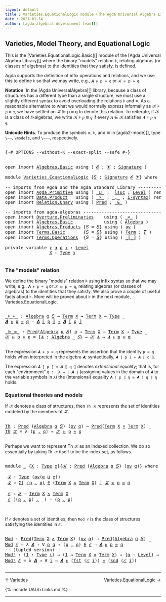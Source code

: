 ```yaml
---
layout: default
title : Varieties.EquationalLogic module (The Agda Universal Algebra Library)
date : 2021-01-14
author: [agda-algebras development team][]
---
```


## Varieties, Model Theory, and Equational Logic

This is the [Varieties.EquationalLogic.Basic][] module of the [Agda Universal Algebra Library][] where the binary "models" relation ⊧, relating algebras (or classes of algebras) to the identities that they satisfy, is defined.

Agda supports the definition of infix operations and relations, and we use this to define ⊧ so that we may write, e.g., `𝑨 ⊧ p ≈ q` or `𝒦 ⊫ p ≈ q`.



**Notation**. In the [Agda UniversalAlgebra][] library, because a class of structures has a different type than a single structure, we must use a slightly different syntax to avoid overloading the relations ⊧ and ≈. As a reasonable alternative to what we would normally express informally as 𝒦 ⊧ 𝑝 ≈ 𝑞, we have settled on 𝒦 ⊫ p ≈ q to denote this relation.  To reiterate, if 𝒦 is a class of 𝑆-algebras, we write 𝒦 ⊧ 𝑝 ≋ 𝑞 if every 𝑨 ∈ 𝒦 satisfies 𝑨 ⊧ 𝑝 ≈ 𝑞.

**Unicode Hints**. To produce the symbols ≈, ⊧, and ≋ in [agda2-mode][], type `\~~`, `\models`, and `\~~~`, respectively.

<pre class="Agda">

<a id="1190" class="Symbol">{-#</a> <a id="1194" class="Keyword">OPTIONS</a> <a id="1202" class="Pragma">--without-K</a> <a id="1214" class="Pragma">--exact-split</a> <a id="1228" class="Pragma">--safe</a> <a id="1235" class="Symbol">#-}</a>


<a id="1241" class="Keyword">open</a> <a id="1246" class="Keyword">import</a> <a id="1253" href="Algebras.Basic.html" class="Module">Algebras.Basic</a> <a id="1268" class="Keyword">using</a> <a id="1274" class="Symbol">(</a> <a id="1276" href="Algebras.Basic.html#1210" class="Generalizable">𝓞</a> <a id="1278" class="Symbol">;</a> <a id="1280" href="Algebras.Basic.html#1212" class="Generalizable">𝓥</a> <a id="1282" class="Symbol">;</a> <a id="1284" href="Algebras.Basic.html#3576" class="Function">Signature</a> <a id="1294" class="Symbol">)</a>

<a id="1297" class="Keyword">module</a> <a id="1304" href="Varieties.EquationalLogic.html" class="Module">Varieties.EquationalLogic</a> <a id="1330" class="Symbol">{</a><a id="1331" href="Varieties.EquationalLogic.html#1331" class="Bound">𝑆</a> <a id="1333" class="Symbol">:</a> <a id="1335" href="Algebras.Basic.html#3576" class="Function">Signature</a> <a id="1345" href="Algebras.Basic.html#1210" class="Generalizable">𝓞</a> <a id="1347" href="Algebras.Basic.html#1212" class="Generalizable">𝓥</a><a id="1348" class="Symbol">}</a> <a id="1350" class="Keyword">where</a>

<a id="1357" class="Comment">-- imports from Agda and the Agda Standard Library -------------------------------------------</a>
<a id="1452" class="Keyword">open</a> <a id="1457" class="Keyword">import</a> <a id="1464" href="Agda.Primitive.html" class="Module">Agda.Primitive</a> <a id="1479" class="Keyword">using</a> <a id="1485" class="Symbol">(</a> <a id="1487" href="Agda.Primitive.html#810" class="Primitive Operator">_⊔_</a> <a id="1491" class="Symbol">;</a>  <a id="1494" href="Agda.Primitive.html#780" class="Primitive">lsuc</a> <a id="1499" class="Symbol">;</a> <a id="1501" href="Agda.Primitive.html#597" class="Postulate">Level</a> <a id="1507" class="Symbol">)</a> <a id="1509" class="Keyword">renaming</a> <a id="1518" class="Symbol">(</a> <a id="1520" href="Agda.Primitive.html#326" class="Primitive">Set</a> <a id="1524" class="Symbol">to</a> <a id="1527" class="Primitive">Type</a> <a id="1532" class="Symbol">)</a>
<a id="1534" class="Keyword">open</a> <a id="1539" class="Keyword">import</a> <a id="1546" href="Data.Product.html" class="Module">Data.Product</a>   <a id="1561" class="Keyword">using</a> <a id="1567" class="Symbol">(</a> <a id="1569" href="Data.Product.html#1167" class="Function Operator">_×_</a> <a id="1573" class="Symbol">;</a> <a id="1575" href="Agda.Builtin.Sigma.html#236" class="InductiveConstructor Operator">_,_</a> <a id="1579" class="Symbol">;</a> <a id="1581" href="Data.Product.html#916" class="Function">Σ-syntax</a><a id="1589" class="Symbol">)</a> <a id="1591" class="Keyword">renaming</a> <a id="1600" class="Symbol">(</a> <a id="1602" href="Agda.Builtin.Sigma.html#252" class="Field">proj₁</a> <a id="1608" class="Symbol">to</a> <a id="1611" class="Field">fst</a> <a id="1615" class="Symbol">;</a> <a id="1617" href="Agda.Builtin.Sigma.html#264" class="Field">proj₂</a> <a id="1623" class="Symbol">to</a> <a id="1626" class="Field">snd</a> <a id="1630" class="Symbol">)</a>
<a id="1632" class="Keyword">open</a> <a id="1637" class="Keyword">import</a> <a id="1644" href="Relation.Unary.html" class="Module">Relation.Unary</a> <a id="1659" class="Keyword">using</a> <a id="1665" class="Symbol">(</a> <a id="1667" href="Relation.Unary.html#1101" class="Function">Pred</a> <a id="1672" class="Symbol">;</a> <a id="1674" href="Relation.Unary.html#1523" class="Function Operator">_∈_</a> <a id="1678" class="Symbol">)</a>

<a id="1681" class="Comment">-- imports from agda-algebras --------------------------------------------------------------</a>
<a id="1774" class="Keyword">open</a> <a id="1779" class="Keyword">import</a> <a id="1786" href="Overture.Preliminaries.html" class="Module">Overture.Preliminaries</a>    <a id="1812" class="Keyword">using</a> <a id="1818" class="Symbol">(</a> <a id="1820" href="Overture.Preliminaries.html#9422" class="Function Operator">_≈_</a> <a id="1824" class="Symbol">)</a>
<a id="1826" class="Keyword">open</a> <a id="1831" class="Keyword">import</a> <a id="1838" href="Algebras.Basic.html" class="Module">Algebras.Basic</a>            <a id="1864" class="Keyword">using</a> <a id="1870" class="Symbol">(</a> <a id="1872" href="Algebras.Basic.html#6389" class="Function">Algebra</a> <a id="1880" class="Symbol">)</a>
<a id="1882" class="Keyword">open</a> <a id="1887" class="Keyword">import</a> <a id="1894" href="Algebras.Products.html" class="Module">Algebras.Products</a> <a id="1912" class="Symbol">{</a><a id="1913" class="Argument">𝑆</a> <a id="1915" class="Symbol">=</a> <a id="1917" href="Varieties.EquationalLogic.html#1331" class="Bound">𝑆</a><a id="1918" class="Symbol">}</a> <a id="1920" class="Keyword">using</a> <a id="1926" class="Symbol">(</a> <a id="1928" href="Algebras.Products.html#2950" class="Function">ov</a> <a id="1931" class="Symbol">)</a>
<a id="1933" class="Keyword">open</a> <a id="1938" class="Keyword">import</a> <a id="1945" href="Terms.Basic.html" class="Module">Terms.Basic</a>       <a id="1963" class="Symbol">{</a><a id="1964" class="Argument">𝑆</a> <a id="1966" class="Symbol">=</a> <a id="1968" href="Varieties.EquationalLogic.html#1331" class="Bound">𝑆</a><a id="1969" class="Symbol">}</a> <a id="1971" class="Keyword">using</a> <a id="1977" class="Symbol">(</a> <a id="1979" href="Terms.Basic.html#1823" class="Datatype">Term</a> <a id="1984" class="Symbol">;</a> <a id="1986" href="Terms.Basic.html#3067" class="Function">𝑻</a> <a id="1988" class="Symbol">)</a>
<a id="1990" class="Keyword">open</a> <a id="1995" class="Keyword">import</a> <a id="2002" href="Terms.Operations.html" class="Module">Terms.Operations</a>  <a id="2020" class="Symbol">{</a><a id="2021" class="Argument">𝑆</a> <a id="2023" class="Symbol">=</a> <a id="2025" href="Varieties.EquationalLogic.html#1331" class="Bound">𝑆</a><a id="2026" class="Symbol">}</a> <a id="2028" class="Keyword">using</a> <a id="2034" class="Symbol">(</a> <a id="2036" href="Terms.Operations.html#2529" class="Function Operator">_⟦_⟧</a> <a id="2041" class="Symbol">)</a>

<a id="2044" class="Keyword">private</a> <a id="2052" class="Keyword">variable</a> <a id="2061" href="Varieties.EquationalLogic.html#2061" class="Generalizable">χ</a> <a id="2063" href="Varieties.EquationalLogic.html#2063" class="Generalizable">α</a> <a id="2065" href="Varieties.EquationalLogic.html#2065" class="Generalizable">ρ</a> <a id="2067" href="Varieties.EquationalLogic.html#2067" class="Generalizable">ι</a> <a id="2069" class="Symbol">:</a> <a id="2071" href="Agda.Primitive.html#597" class="Postulate">Level</a>
                 <a id="2094" href="Varieties.EquationalLogic.html#2094" class="Generalizable">X</a> <a id="2096" class="Symbol">:</a> <a id="2098" href="Varieties.EquationalLogic.html#1527" class="Primitive">Type</a> <a id="2103" href="Varieties.EquationalLogic.html#2061" class="Generalizable">χ</a>

</pre>


### The "models" relation
We define the binary "models" relation ⊧ using infix syntax so that we may
write, e.g., `𝑨 ⊧ p ≈ q` or `𝒦 ⊫ p ≈ q`, relating algebras (or classes of
algebras) to the identities that they satisfy. We also prove a couple of useful
facts about ⊧.  More will be proved about ⊧ in the next module,
Varieties.EquationalLogic.

<pre class="Agda">

<a id="_⊧_≈_"></a><a id="2480" href="Varieties.EquationalLogic.html#2480" class="Function Operator">_⊧_≈_</a> <a id="2486" class="Symbol">:</a> <a id="2488" href="Algebras.Basic.html#6389" class="Function">Algebra</a> <a id="2496" href="Varieties.EquationalLogic.html#2063" class="Generalizable">α</a> <a id="2498" href="Varieties.EquationalLogic.html#1331" class="Bound">𝑆</a> <a id="2500" class="Symbol">→</a> <a id="2502" href="Terms.Basic.html#1823" class="Datatype">Term</a> <a id="2507" href="Varieties.EquationalLogic.html#2094" class="Generalizable">X</a> <a id="2509" class="Symbol">→</a> <a id="2511" href="Terms.Basic.html#1823" class="Datatype">Term</a> <a id="2516" href="Varieties.EquationalLogic.html#2094" class="Generalizable">X</a> <a id="2518" class="Symbol">→</a> <a id="2520" href="Varieties.EquationalLogic.html#1527" class="Primitive">Type</a> <a id="2525" class="Symbol">_</a>
<a id="2527" href="Varieties.EquationalLogic.html#2527" class="Bound">𝑨</a> <a id="2529" href="Varieties.EquationalLogic.html#2480" class="Function Operator">⊧</a> <a id="2531" href="Varieties.EquationalLogic.html#2531" class="Bound">p</a> <a id="2533" href="Varieties.EquationalLogic.html#2480" class="Function Operator">≈</a> <a id="2535" href="Varieties.EquationalLogic.html#2535" class="Bound">q</a> <a id="2537" class="Symbol">=</a> <a id="2539" href="Varieties.EquationalLogic.html#2527" class="Bound">𝑨</a> <a id="2541" href="Terms.Operations.html#2529" class="Function Operator">⟦</a> <a id="2543" href="Varieties.EquationalLogic.html#2531" class="Bound">p</a> <a id="2545" href="Terms.Operations.html#2529" class="Function Operator">⟧</a> <a id="2547" href="Overture.Preliminaries.html#9422" class="Function Operator">≈</a> <a id="2549" href="Varieties.EquationalLogic.html#2527" class="Bound">𝑨</a> <a id="2551" href="Terms.Operations.html#2529" class="Function Operator">⟦</a> <a id="2553" href="Varieties.EquationalLogic.html#2535" class="Bound">q</a> <a id="2555" href="Terms.Operations.html#2529" class="Function Operator">⟧</a>

<a id="_⊫_≈_"></a><a id="2558" href="Varieties.EquationalLogic.html#2558" class="Function Operator">_⊫_≈_</a> <a id="2564" class="Symbol">:</a> <a id="2566" href="Relation.Unary.html#1101" class="Function">Pred</a><a id="2570" class="Symbol">(</a><a id="2571" href="Algebras.Basic.html#6389" class="Function">Algebra</a> <a id="2579" href="Varieties.EquationalLogic.html#2063" class="Generalizable">α</a> <a id="2581" href="Varieties.EquationalLogic.html#1331" class="Bound">𝑆</a><a id="2582" class="Symbol">)</a> <a id="2584" href="Varieties.EquationalLogic.html#2065" class="Generalizable">ρ</a> <a id="2586" class="Symbol">→</a> <a id="2588" href="Terms.Basic.html#1823" class="Datatype">Term</a> <a id="2593" href="Varieties.EquationalLogic.html#2094" class="Generalizable">X</a> <a id="2595" class="Symbol">→</a> <a id="2597" href="Terms.Basic.html#1823" class="Datatype">Term</a> <a id="2602" href="Varieties.EquationalLogic.html#2094" class="Generalizable">X</a> <a id="2604" class="Symbol">→</a> <a id="2606" href="Varieties.EquationalLogic.html#1527" class="Primitive">Type</a> <a id="2611" class="Symbol">_</a>
<a id="2613" href="Varieties.EquationalLogic.html#2613" class="Bound">𝒦</a> <a id="2615" href="Varieties.EquationalLogic.html#2558" class="Function Operator">⊫</a> <a id="2617" href="Varieties.EquationalLogic.html#2617" class="Bound">p</a> <a id="2619" href="Varieties.EquationalLogic.html#2558" class="Function Operator">≈</a> <a id="2621" href="Varieties.EquationalLogic.html#2621" class="Bound">q</a> <a id="2623" class="Symbol">=</a> <a id="2625" class="Symbol">{</a><a id="2626" href="Varieties.EquationalLogic.html#2626" class="Bound">𝑨</a> <a id="2628" class="Symbol">:</a> <a id="2630" href="Algebras.Basic.html#6389" class="Function">Algebra</a> <a id="2638" class="Symbol">_</a> <a id="2640" href="Varieties.EquationalLogic.html#1331" class="Bound">𝑆</a><a id="2641" class="Symbol">}</a> <a id="2643" class="Symbol">→</a> <a id="2645" href="Varieties.EquationalLogic.html#2613" class="Bound">𝒦</a> <a id="2647" href="Varieties.EquationalLogic.html#2626" class="Bound">𝑨</a> <a id="2649" class="Symbol">→</a> <a id="2651" href="Varieties.EquationalLogic.html#2626" class="Bound">𝑨</a> <a id="2653" href="Varieties.EquationalLogic.html#2480" class="Function Operator">⊧</a> <a id="2655" href="Varieties.EquationalLogic.html#2617" class="Bound">p</a> <a id="2657" href="Varieties.EquationalLogic.html#2480" class="Function Operator">≈</a> <a id="2659" href="Varieties.EquationalLogic.html#2621" class="Bound">q</a>

</pre>

The expression `𝑨 ⊧ p ≈ q` represents the assertion that the identity `p ≈ q`
holds when interpreted in the algebra `𝑨`; syntactically, `𝑨 ⟦ p ⟧ ≈ 𝑨 ⟦ q ⟧`.

The expression `𝑨 ⟦ p ⟧ ≈ 𝑨 ⟦ q ⟧` denotes *extensional equality*; that is,
for each "environment" `η :  X → ∣ 𝑨 ∣` (assigning values in the domain of `𝑨`
to the variable symbols in `X`) the (intensional) equality `𝑨 ⟦ p ⟧ η ≡ 𝑨 ⟦ q ⟧ η`
holds.


### Equational theories and models

If 𝒦 denotes a class of structures, then `Th 𝒦` represents the set of identities
modeled by the members of 𝒦.

<pre class="Agda">

<a id="Th"></a><a id="3240" href="Varieties.EquationalLogic.html#3240" class="Function">Th</a> <a id="3243" class="Symbol">:</a> <a id="3245" href="Relation.Unary.html#1101" class="Function">Pred</a> <a id="3250" class="Symbol">(</a><a id="3251" href="Algebras.Basic.html#6389" class="Function">Algebra</a> <a id="3259" href="Varieties.EquationalLogic.html#2063" class="Generalizable">α</a> <a id="3261" href="Varieties.EquationalLogic.html#1331" class="Bound">𝑆</a><a id="3262" class="Symbol">)</a> <a id="3264" class="Symbol">(</a><a id="3265" href="Algebras.Products.html#2950" class="Function">ov</a> <a id="3268" href="Varieties.EquationalLogic.html#2063" class="Generalizable">α</a><a id="3269" class="Symbol">)</a> <a id="3271" class="Symbol">→</a> <a id="3273" href="Relation.Unary.html#1101" class="Function">Pred</a><a id="3277" class="Symbol">(</a><a id="3278" href="Terms.Basic.html#1823" class="Datatype">Term</a> <a id="3283" href="Varieties.EquationalLogic.html#2094" class="Generalizable">X</a> <a id="3285" href="Data.Product.html#1167" class="Function Operator">×</a> <a id="3287" href="Terms.Basic.html#1823" class="Datatype">Term</a> <a id="3292" href="Varieties.EquationalLogic.html#2094" class="Generalizable">X</a><a id="3293" class="Symbol">)</a> <a id="3295" class="Symbol">_</a>
<a id="3297" href="Varieties.EquationalLogic.html#3240" class="Function">Th</a> <a id="3300" href="Varieties.EquationalLogic.html#3300" class="Bound">𝒦</a> <a id="3302" class="Symbol">=</a> <a id="3304" class="Symbol">λ</a> <a id="3306" class="Symbol">(</a><a id="3307" href="Varieties.EquationalLogic.html#3307" class="Bound">p</a> <a id="3309" href="Agda.Builtin.Sigma.html#236" class="InductiveConstructor Operator">,</a> <a id="3311" href="Varieties.EquationalLogic.html#3311" class="Bound">q</a><a id="3312" class="Symbol">)</a> <a id="3314" class="Symbol">→</a> <a id="3316" href="Varieties.EquationalLogic.html#3300" class="Bound">𝒦</a> <a id="3318" href="Varieties.EquationalLogic.html#2558" class="Function Operator">⊫</a> <a id="3320" href="Varieties.EquationalLogic.html#3307" class="Bound">p</a> <a id="3322" href="Varieties.EquationalLogic.html#2558" class="Function Operator">≈</a> <a id="3324" href="Varieties.EquationalLogic.html#3311" class="Bound">q</a>

</pre>

Perhaps we want to represent Th 𝒦 as an indexed collection.  We do so
essentially by taking `Th 𝒦` itself to be the index set, as follows.

<pre class="Agda">

<a id="3493" class="Keyword">module</a> <a id="3500" href="Varieties.EquationalLogic.html#3500" class="Module">_</a> <a id="3502" class="Symbol">{</a><a id="3503" href="Varieties.EquationalLogic.html#3503" class="Bound">X</a> <a id="3505" class="Symbol">:</a> <a id="3507" href="Varieties.EquationalLogic.html#1527" class="Primitive">Type</a> <a id="3512" href="Varieties.EquationalLogic.html#2061" class="Generalizable">χ</a><a id="3513" class="Symbol">}{</a><a id="3515" href="Varieties.EquationalLogic.html#3515" class="Bound">𝒦</a> <a id="3517" class="Symbol">:</a> <a id="3519" href="Relation.Unary.html#1101" class="Function">Pred</a> <a id="3524" class="Symbol">(</a><a id="3525" href="Algebras.Basic.html#6389" class="Function">Algebra</a> <a id="3533" href="Varieties.EquationalLogic.html#2063" class="Generalizable">α</a> <a id="3535" href="Varieties.EquationalLogic.html#1331" class="Bound">𝑆</a><a id="3536" class="Symbol">)</a> <a id="3538" class="Symbol">(</a><a id="3539" href="Algebras.Products.html#2950" class="Function">ov</a> <a id="3542" href="Varieties.EquationalLogic.html#2063" class="Generalizable">α</a><a id="3543" class="Symbol">)}</a> <a id="3546" class="Keyword">where</a>

 <a id="3554" href="Varieties.EquationalLogic.html#3554" class="Function">ℐ</a> <a id="3556" class="Symbol">:</a> <a id="3558" href="Varieties.EquationalLogic.html#1527" class="Primitive">Type</a> <a id="3563" class="Symbol">(</a><a id="3564" href="Algebras.Products.html#2950" class="Function">ov</a><a id="3566" class="Symbol">(</a><a id="3567" href="Varieties.EquationalLogic.html#3533" class="Bound">α</a> <a id="3569" href="Agda.Primitive.html#810" class="Primitive Operator">⊔</a> <a id="3571" href="Varieties.EquationalLogic.html#3512" class="Bound">χ</a><a id="3572" class="Symbol">))</a>
 <a id="3576" href="Varieties.EquationalLogic.html#3554" class="Function">ℐ</a> <a id="3578" class="Symbol">=</a> <a id="3580" href="Data.Product.html#916" class="Function">Σ[</a> <a id="3583" href="Varieties.EquationalLogic.html#3583" class="Bound">(</a><a id="3584" href="Varieties.EquationalLogic.html#3584" class="Bound">p</a> <a id="3586" href="Agda.Builtin.Sigma.html#236" class="InductiveConstructor Operator">,</a> <a id="3588" href="Varieties.EquationalLogic.html#3588" class="Bound">q</a><a id="3589" href="Varieties.EquationalLogic.html#3583" class="Bound">)</a> <a id="3591" href="Data.Product.html#916" class="Function">∈</a> <a id="3593" class="Symbol">(</a><a id="3594" href="Terms.Basic.html#1823" class="Datatype">Term</a> <a id="3599" href="Varieties.EquationalLogic.html#3503" class="Bound">X</a> <a id="3601" href="Data.Product.html#1167" class="Function Operator">×</a> <a id="3603" href="Terms.Basic.html#1823" class="Datatype">Term</a> <a id="3608" href="Varieties.EquationalLogic.html#3503" class="Bound">X</a><a id="3609" class="Symbol">)</a> <a id="3611" href="Data.Product.html#916" class="Function">]</a> <a id="3613" href="Varieties.EquationalLogic.html#3515" class="Bound">𝒦</a> <a id="3615" href="Varieties.EquationalLogic.html#2558" class="Function Operator">⊫</a> <a id="3617" href="Varieties.EquationalLogic.html#3584" class="Bound">p</a> <a id="3619" href="Varieties.EquationalLogic.html#2558" class="Function Operator">≈</a> <a id="3621" href="Varieties.EquationalLogic.html#3588" class="Bound">q</a>

 <a id="3625" href="Varieties.EquationalLogic.html#3625" class="Function">ℰ</a> <a id="3627" class="Symbol">:</a> <a id="3629" href="Varieties.EquationalLogic.html#3554" class="Function">ℐ</a> <a id="3631" class="Symbol">→</a> <a id="3633" href="Terms.Basic.html#1823" class="Datatype">Term</a> <a id="3638" href="Varieties.EquationalLogic.html#3503" class="Bound">X</a> <a id="3640" href="Data.Product.html#1167" class="Function Operator">×</a> <a id="3642" href="Terms.Basic.html#1823" class="Datatype">Term</a> <a id="3647" href="Varieties.EquationalLogic.html#3503" class="Bound">X</a>
 <a id="3650" href="Varieties.EquationalLogic.html#3625" class="Function">ℰ</a> <a id="3652" class="Symbol">((</a><a id="3654" href="Varieties.EquationalLogic.html#3654" class="Bound">p</a> <a id="3656" href="Agda.Builtin.Sigma.html#236" class="InductiveConstructor Operator">,</a> <a id="3658" href="Varieties.EquationalLogic.html#3658" class="Bound">q</a><a id="3659" class="Symbol">)</a> <a id="3661" href="Agda.Builtin.Sigma.html#236" class="InductiveConstructor Operator">,</a> <a id="3663" class="Symbol">_)</a> <a id="3666" class="Symbol">=</a> <a id="3668" class="Symbol">(</a><a id="3669" href="Varieties.EquationalLogic.html#3654" class="Bound">p</a> <a id="3671" href="Agda.Builtin.Sigma.html#236" class="InductiveConstructor Operator">,</a> <a id="3673" href="Varieties.EquationalLogic.html#3658" class="Bound">q</a><a id="3674" class="Symbol">)</a>


</pre>

If `ℰ` denotes a set of identities, then `Mod ℰ` is the class of structures
satisfying the identities in `ℰ`.

<pre class="Agda">

<a id="Mod"></a><a id="3815" href="Varieties.EquationalLogic.html#3815" class="Function">Mod</a> <a id="3819" class="Symbol">:</a> <a id="3821" href="Relation.Unary.html#1101" class="Function">Pred</a><a id="3825" class="Symbol">(</a><a id="3826" href="Terms.Basic.html#1823" class="Datatype">Term</a> <a id="3831" href="Varieties.EquationalLogic.html#2094" class="Generalizable">X</a> <a id="3833" href="Data.Product.html#1167" class="Function Operator">×</a> <a id="3835" href="Terms.Basic.html#1823" class="Datatype">Term</a> <a id="3840" href="Varieties.EquationalLogic.html#2094" class="Generalizable">X</a><a id="3841" class="Symbol">)</a> <a id="3843" class="Symbol">(</a><a id="3844" href="Algebras.Products.html#2950" class="Function">ov</a> <a id="3847" href="Varieties.EquationalLogic.html#2063" class="Generalizable">α</a><a id="3848" class="Symbol">)</a> <a id="3850" class="Symbol">→</a> <a id="3852" href="Relation.Unary.html#1101" class="Function">Pred</a><a id="3856" class="Symbol">(</a><a id="3857" href="Algebras.Basic.html#6389" class="Function">Algebra</a> <a id="3865" href="Varieties.EquationalLogic.html#2063" class="Generalizable">α</a> <a id="3867" href="Varieties.EquationalLogic.html#1331" class="Bound">𝑆</a><a id="3868" class="Symbol">)</a> <a id="3870" class="Symbol">_</a>
<a id="3872" href="Varieties.EquationalLogic.html#3815" class="Function">Mod</a> <a id="3876" href="Varieties.EquationalLogic.html#3876" class="Bound">ℰ</a> <a id="3878" class="Symbol">=</a> <a id="3880" class="Symbol">λ</a> <a id="3882" href="Varieties.EquationalLogic.html#3882" class="Bound">𝑨</a> <a id="3884" class="Symbol">→</a> <a id="3886" class="Symbol">∀</a> <a id="3888" href="Varieties.EquationalLogic.html#3888" class="Bound">p</a> <a id="3890" href="Varieties.EquationalLogic.html#3890" class="Bound">q</a> <a id="3892" class="Symbol">→</a> <a id="3894" class="Symbol">(</a><a id="3895" href="Varieties.EquationalLogic.html#3888" class="Bound">p</a> <a id="3897" href="Agda.Builtin.Sigma.html#236" class="InductiveConstructor Operator">,</a> <a id="3899" href="Varieties.EquationalLogic.html#3890" class="Bound">q</a><a id="3900" class="Symbol">)</a> <a id="3902" href="Relation.Unary.html#1523" class="Function Operator">∈</a> <a id="3904" href="Varieties.EquationalLogic.html#3876" class="Bound">ℰ</a> <a id="3906" class="Symbol">→</a> <a id="3908" href="Varieties.EquationalLogic.html#3882" class="Bound">𝑨</a> <a id="3910" href="Varieties.EquationalLogic.html#2480" class="Function Operator">⊧</a> <a id="3912" href="Varieties.EquationalLogic.html#3888" class="Bound">p</a> <a id="3914" href="Varieties.EquationalLogic.html#2480" class="Function Operator">≈</a> <a id="3916" href="Varieties.EquationalLogic.html#3890" class="Bound">q</a>
<a id="3918" class="Comment">-- (tupled version)</a>
<a id="Modᵗ"></a><a id="3938" href="Varieties.EquationalLogic.html#3938" class="Function">Modᵗ</a> <a id="3943" class="Symbol">:</a> <a id="3945" class="Symbol">{</a><a id="3946" href="Varieties.EquationalLogic.html#3946" class="Bound">I</a> <a id="3948" class="Symbol">:</a> <a id="3950" href="Varieties.EquationalLogic.html#1527" class="Primitive">Type</a> <a id="3955" href="Varieties.EquationalLogic.html#2067" class="Generalizable">ι</a><a id="3956" class="Symbol">}</a> <a id="3958" class="Symbol">→</a> <a id="3960" class="Symbol">(</a><a id="3961" href="Varieties.EquationalLogic.html#3946" class="Bound">I</a> <a id="3963" class="Symbol">→</a> <a id="3965" href="Terms.Basic.html#1823" class="Datatype">Term</a> <a id="3970" href="Varieties.EquationalLogic.html#2094" class="Generalizable">X</a> <a id="3972" href="Data.Product.html#1167" class="Function Operator">×</a> <a id="3974" href="Terms.Basic.html#1823" class="Datatype">Term</a> <a id="3979" href="Varieties.EquationalLogic.html#2094" class="Generalizable">X</a><a id="3980" class="Symbol">)</a> <a id="3982" class="Symbol">→</a> <a id="3984" class="Symbol">{</a><a id="3985" href="Varieties.EquationalLogic.html#3985" class="Bound">α</a> <a id="3987" class="Symbol">:</a> <a id="3989" href="Agda.Primitive.html#597" class="Postulate">Level</a><a id="3994" class="Symbol">}</a> <a id="3996" class="Symbol">→</a> <a id="3998" href="Relation.Unary.html#1101" class="Function">Pred</a><a id="4002" class="Symbol">(</a><a id="4003" href="Algebras.Basic.html#6389" class="Function">Algebra</a> <a id="4011" href="Varieties.EquationalLogic.html#3985" class="Bound">α</a> <a id="4013" href="Varieties.EquationalLogic.html#1331" class="Bound">𝑆</a><a id="4014" class="Symbol">)</a> <a id="4016" class="Symbol">_</a>
<a id="4018" href="Varieties.EquationalLogic.html#3938" class="Function">Modᵗ</a> <a id="4023" href="Varieties.EquationalLogic.html#4023" class="Bound">ℰ</a> <a id="4025" class="Symbol">=</a> <a id="4027" class="Symbol">λ</a> <a id="4029" href="Varieties.EquationalLogic.html#4029" class="Bound">𝑨</a> <a id="4031" class="Symbol">→</a> <a id="4033" class="Symbol">∀</a> <a id="4035" href="Varieties.EquationalLogic.html#4035" class="Bound">i</a> <a id="4037" class="Symbol">→</a> <a id="4039" href="Varieties.EquationalLogic.html#4029" class="Bound">𝑨</a> <a id="4041" href="Varieties.EquationalLogic.html#2480" class="Function Operator">⊧</a> <a id="4043" class="Symbol">(</a><a id="4044" href="Varieties.EquationalLogic.html#1611" class="Field">fst</a> <a id="4048" class="Symbol">(</a><a id="4049" href="Varieties.EquationalLogic.html#4023" class="Bound">ℰ</a> <a id="4051" href="Varieties.EquationalLogic.html#4035" class="Bound">i</a><a id="4052" class="Symbol">))</a> <a id="4055" href="Varieties.EquationalLogic.html#2480" class="Function Operator">≈</a> <a id="4057" class="Symbol">(</a><a id="4058" href="Varieties.EquationalLogic.html#1626" class="Field">snd</a> <a id="4062" class="Symbol">(</a><a id="4063" href="Varieties.EquationalLogic.html#4023" class="Bound">ℰ</a> <a id="4065" href="Varieties.EquationalLogic.html#4035" class="Bound">i</a><a id="4066" class="Symbol">))</a>

</pre>

-------------------------------------

[↑ Varieties](Varieties.html)
<span style="float:right;">[Varieties.EquationalLogic →](Varieties.EquationalLogic.html)</span>

{% include UALib.Links.md %}


--------------------------------------

[agda-algebras development team]: https://github.com/ualib/agda-algebras#the-agda-algebras-development-team





<!--

  -- open import Relation.Binary.Core using (_⇔_)

  -- ⊧-H : DFunExt → {p q : Term X} → 𝒦 ⊫ p ≈ q ⇔ (∀ 𝑨 φ → 𝑨 ∈ 𝒦 → ∣ φ ∣ ∘ (𝑻 X ⟦ p ⟧) ≡ ∣ φ ∣ ∘(𝑻 X ⟦ q ⟧))
  -- ⊧-H fe {p}{q} = ⊧-H-class-invar fe {p}{q} , ⊧-H-class-coinvar fe {p}{q}


-->
